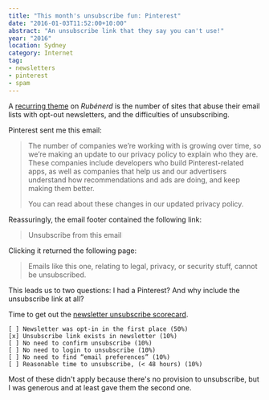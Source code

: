 ```yaml
---
title: "This month's unsubscribe fun: Pinterest"
date: "2016-01-03T11:52:00+10:00"
abstract: "An unsubscribe link that they say you can't use!"
year: "2016"
location: Sydney
category: Internet
tag:
- newsletters
- pinterest
- spam
---
```

A [recurring theme](https://rubenerd.com/tag/newsletters/) on *Rubénerd* is the number of sites that abuse their email lists with opt-out newsletters, and the difficulties of unsubscribing.

Pinterest sent me this email:

> The number of companies we’re working with is growing over time, so we’re making an update to our privacy policy to explain who they are. These companies include developers who build Pinterest-related apps, as well as companies that help us and our advertisers understand how recommendations and ads are doing, and keep making them better.
>
> You can read about these changes in our updated privacy policy. 

Reassuringly, the email footer contained the following link:

> Unsubscribe from this email

Clicking it returned the following page:

> Emails like this one, relating to legal, privacy, or security stuff, cannot be unsubscribed.

This leads us to two questions: I had a Pinterest? And why include the unsubscribe link at all?

Time to get out the [newsletter unsubscribe scorecard](https://rubenerd.com/newsletter-unsubscribe-score-card/).

    [ ] Newsletter was opt-in in the first place (50%)
    [x] Unsubscribe link exists in newsletter (10%)
    [ ] No need to confirm unsubscribe (10%)
    [ ] No need to login to unsubscribe (10%)
    [ ] No need to find “email preferences” (10%)
    [ ] Reasonable time to unsubscribe, (< 48 hours) (10%)

Most of these didn't apply because there's no provision to unsubscribe, but I was generous and at least gave them the second one.
